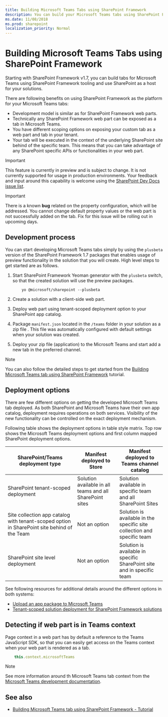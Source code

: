 ```yaml
---
title: Building Microsoft Teams Tabs using SharePoint Framework
description: You can build your Microsoft Teams tabs using SharePoint Framework and utilize the tooling
ms.date: 11/08/2018
ms.prod: sharepoint
localization_priority: Normal
---
```


# Building Microsoft Teams Tabs using SharePoint Framework

Starting with SharePoint Framework v1.7, you can build tabs for Microsoft Teams using SharePoint Framework tooling and use SharePoint as a host for your solutions.

There are following benefits on using SharePoint Framework as the platform for your Microsoft Teams tabs:

- Development model is similar as for SharePoint Framework web parts.
- Technically any SharePoint Framework web part can be exposed as a tab in Microsoft Teams.
- You have different scoping options on exposing your custom tab as a web part and tab in your tenant.
- Your tab will be executed in the context of the underlying SharePoint site behind of the specific team. This means that you can take advantage of any SharePoint specific APIs or functionalities in your web part.

> [!IMPORTANT]
> This feature is currently in preview and is subject to change. It is not currently supported for usage in production environments. Your feedback and input around this capability is welcome using the [SharePoint Dev Docs issue list](https://github.com/SharePoint/sp-dev-docs/issues).

> [!IMPORTANT]
> There is a known **bug** related on the property configuration, which will be addressed. You cannot change default property values or the web part is not successfully added on the tab. Fix for this issue will be rolling out in upcoming days.

## Development process

You can start developing Microsoft Teams tabs simply by using the `plusbeta` version of the SharePoint Framework 1.7 packages that enables usage of preview functionality in the solution that you will create. High level steps to get started are as follows.

1. Start SharePoint Framework Yeoman generator with the `plusbeta` switch, so that the created solution will use the preview packages.

    ```
        yo @microsoft/sharepoint --plusbeta
    ```

1. Create a solution with a client-side web part.
1. Deploy web part using tenant-scoped deployment option to your SharePoint app catalog.
1. Package `manifest.json` located in the `/teams` folder in your solution as a zip file . This file was automatically configured with default settings when your solution was created.
1. Deploy your zip file (application) to the Microsoft Teams and start add a new tab in the preferred channel.

> [!NOTE]
> You can also follow the detailed steps to get started from the [Building Microsoft Teams tab using SharePoint Framework](web-parts/get-started/using-web-part-as-ms-teams-tab.md) tutorial.

## Deployment options

There are few different options on getting the developed Microsoft Teams tab deployed. As both SharePoint and Microsoft Teams have their own app catalog, deployment requires operations on both services. Visibility of the new functionality can be controlled on the exact deployment mechanism.

Following table shows the deployment options in table style matrix. Top row shows the Microsoft Teams deployment options and first column mapped SharePoint deployment options.

| SharePoint/Teams deployment type | Manifest deployed to Store | Manifest deployed to Teams channel catalog |
|-----------|------|-------------|
| SharePoint tenant-scoped deployment | Solution available in all teams and all SharePoint sites | Solution available in specific team and all SharePoint Sites |
| Site collection app catalog with tenant-scoped option in SharePoint site behind of the Team   | Not an option | Solution is available in the specific site collection and specific team  |
| SharePoint site level deployment                    | Not an option | Solution is available in specific SharePoint site and in specific team |

See following resources for additional details around the different options in both systems:

- [Upload an app package to Microsoft Teams](https://docs.microsoft.com/en-us/microsoftteams/platform/concepts/apps/apps-upload)
- [Tenant-scoped solution deployment for SharePoint Framework solutions](https://docs.microsoft.com/en-us/sharepoint/dev/spfx/tenant-scoped-deployment)

## Detecting if web part is in Teams context

Page context in a web part has by default a reference to the Teams JavaScript SDK, so that you can easily get access on the Teams context when your web part is rendered as a tab.

```javascript
    this.context.microsoftTeams
```

> [!NOTE]
> See more information around th Microsoft Teams tab context from the [Microsoft Teams development documentation](https://docs.microsoft.com/en-us/microsoftteams/platform/concepts/tabs/tabs-context?view=msteams-client-js-latest).

## See also

- [Building Microsoft Teams tab using SharePoint Framework - Tutorial](web-parts/get-started/using-web-part-as-ms-teams-tab.md)
